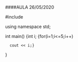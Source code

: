 ####AULA 26/05/2020

#include <iostream>

using namespace std;

int main()
{int i;
      {for(i=1;i<=5;i++)

      cout << i;}
}
